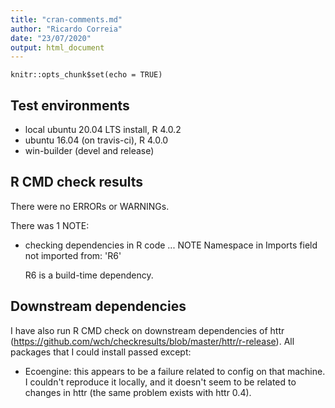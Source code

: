 ```yaml
---
title: "cran-comments.md"
author: "Ricardo Correia"
date: "23/07/2020"
output: html_document
---
```


```{r setup, include=FALSE}
knitr::opts_chunk$set(echo = TRUE)
```

## Test environments
* local ubuntu 20.04 LTS install, R 4.0.2
* ubuntu 16.04 (on travis-ci), R 4.0.0
* win-builder (devel and release)

## R CMD check results
There were no ERRORs or WARNINGs. 

There was 1 NOTE:

* checking dependencies in R code ... NOTE
  Namespace in Imports field not imported from: 'R6'

  R6 is a build-time dependency.

## Downstream dependencies
I have also run R CMD check on downstream dependencies of httr 
(https://github.com/wch/checkresults/blob/master/httr/r-release). 
All packages that I could install passed except:

* Ecoengine: this appears to be a failure related to config on 
  that machine. I couldn't reproduce it locally, and it doesn't 
  seem to be related to changes in httr (the same problem exists 
  with httr 0.4).

